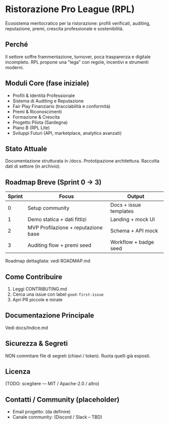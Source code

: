 # Ristorazione Pro League (RPL)

Ecosistema meritocratico per la ristorazione: profili verificati, auditing, reputazione, premi, crescita professionale e sostenibilità.

## Perché
Il settore soffre frammentazione, turnover, poca trasparenza e digitale incompleto. RPL propone una "lega" con regole, incentivi e strumenti moderni.

## Moduli Core (fase iniziale)
- Profili & Identità Professionale
- Sistema di Auditing e Reputazione
- Fair Play Finanziario (tracciabilità e conformità)
- Premi & Riconoscimenti
- Formazione & Crescita
- Progetto Pilota (Sardegna)
- Piano B (RPL Lite)
- Sviluppi Futuri (API, marketplace, analytics avanzati)

## Stato Attuale
Documentazione strutturata in /docs. Prototipazione architettura. Raccolta dati di settore (in archivio).

## Roadmap Breve (Sprint 0 → 3)
| Sprint | Focus | Output |
| ------ | ----- | ------ |
| 0 | Setup community | Docs + issue templates |
| 1 | Demo statica + dati fittizi | Landing + mock UI |
| 2 | MVP Profilazione + reputazione base | Schema + API mock |
| 3 | Auditing flow + premi seed | Workflow + badge seed |

Roadmap dettagliata: vedi ROADMAP.md

## Come Contribuire
1. Leggi CONTRIBUTING.md
2. Cerca una issue con label `good-first-issue`
3. Apri PR piccole e mirate

## Documentazione Principale
Vedi docs/Indice.md

## Sicurezza & Segreti
NON commitare file di segreti (chiavi / token). Ruota quelli già esposti.

## Licenza
(TODO: scegliere — MIT / Apache-2.0 / altro)

## Contatti / Community (placeholder)
- Email progetto: (da definire)
- Canale community: (Discord / Slack – TBD)

